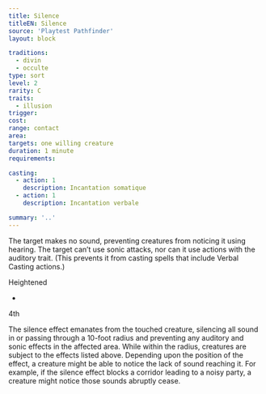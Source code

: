 ```yaml
---
title: Silence
titleEN: Silence
source: 'Playtest Pathfinder'
layout: block

traditions:
  - divin
  - occulte
type: sort
level: 2
rarity: C
traits:
  - illusion
trigger: 
cost: 
range: contact
area: 
targets: one willing creature
duration: 1 minute
requirements: 

casting:
  - action: 1
    description: Incantation somatique
  - action: 1
    description: Incantation verbale

summary: '..'
---
```

The target makes no sound, preventing creatures from noticing it using hearing. The target can’t use sonic attacks, nor can it use actions with the auditory trait. (This prevents it from casting spells that include Verbal Casting actions.)

Heightened

-

4th

The silence effect emanates from the touched creature, silencing all sound in or passing through a 10-foot radius and preventing any auditory and sonic effects in the affected area. While within the radius, creatures are subject to the effects listed above. Depending upon the position of the effect, a creature might be able to notice the lack of sound reaching it. For example, if the silence effect blocks a corridor leading to a noisy party, a creature might notice those sounds abruptly cease.